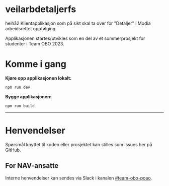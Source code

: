 veilarbdetaljerfs
================

heihå2
Klientapplikasjon som på sikt skal ta over for "Detaljer" i Modia arbeidsrettet oppfølging.

Applikasjonen startes/utvikles som en del av et sommerprosjekt for studenter i Team OBO 2023.

# Komme i gang

**Kjøre opp applikasjonen lokalt:**

```shell
npm run dev
```

**Bygge applikasjonen:**
```shell
npm run build
```


---

# Henvendelser

Spørsmål knyttet til koden eller prosjektet kan stilles som issues her på GitHub.

## For NAV-ansatte

Interne henvendelser kan sendes via Slack i kanalen [#team-obo-poao](https://nav-it.slack.com/archives/C02G0292ULW).
